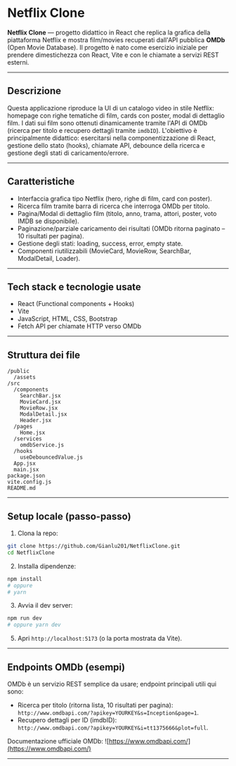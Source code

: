 # Netflix Clone

**Netflix Clone** — progetto didattico in React che replica la grafica della piattaforma Netflix e mostra film/movies recuperati dall'API pubblica **OMDb** (Open Movie Database). Il progetto è nato come esercizio iniziale per prendere dimestichezza con React, Vite e con le chiamate a servizi REST esterni.

---

## Descrizione
Questa applicazione riproduce la UI di un catalogo video in stile Netflix: homepage con righe tematiche di film, cards con poster, modal di dettaglio film. I dati sui film sono ottenuti dinamicamente tramite l'API di OMDb (ricerca per titolo e recupero dettagli tramite `imdbID`). L'obiettivo è principalmente didattico: esercitarsi nella componentizzazione di React, gestione dello stato (hooks), chiamate API, debounce della ricerca e gestione degli stati di caricamento/errore.

---

## Caratteristiche
- Interfaccia grafica tipo Netflix (hero, righe di film, card con poster).
- Ricerca film tramite barra di ricerca che interroga OMDb per titolo.
- Pagina/Modal di dettaglio film (titolo, anno, trama, attori, poster, voto IMDB se disponibile).
- Paginazione/parziale caricamento dei risultati (OMDb ritorna paginato – 10 risultati per pagina).
- Gestione degli stati: loading, success, error, empty state.
- Componenti riutilizzabili (MovieCard, MovieRow, SearchBar, ModalDetail, Loader).

---

## Tech stack e tecnologie usate
- React (Functional components + Hooks)  
- Vite 
- JavaScript, HTML, CSS, Bootstrap  
- Fetch API per chiamate HTTP verso OMDb  

---

## Struttura dei file 
```
/public
  /assets
/src
  /components
    SearchBar.jsx
    MovieCard.jsx
    MovieRow.jsx
    ModalDetail.jsx
    Header.jsx
  /pages
    Home.jsx
  /services
    omdbService.js
  /hooks
    useDebouncedValue.js
  App.jsx
  main.jsx
package.json
vite.config.js
README.md
```

---

## Setup locale (passo-passo)

1. Clona la repo:
```bash
git clone https://github.com/Gianlu201/NetflixClone.git
cd NetflixClone
```

2. Installa dipendenze:
```bash
npm install
# oppure
# yarn
```

3. Avvia il dev server:
```bash
npm run dev
# oppure yarn dev
```

5. Apri `http://localhost:5173` (o la porta mostrata da Vite).

---

## Endpoints OMDb (esempi)
OMDb è un servizio REST semplice da usare; endpoint principali utili qui sono:
- Ricerca per titolo (ritorna lista, 10 risultati per pagina):  
  `http://www.omdbapi.com/?apikey=YOURKEY&s=Inception&page=1`.
- Recupero dettagli per ID (imdbID):  
  `http://www.omdbapi.com/?apikey=YOURKEY&i=tt1375666&plot=full`.

Documentazione ufficiale OMDb: ![https://www.omdbapi.com/](https://www.omdbapi.com/)

---

